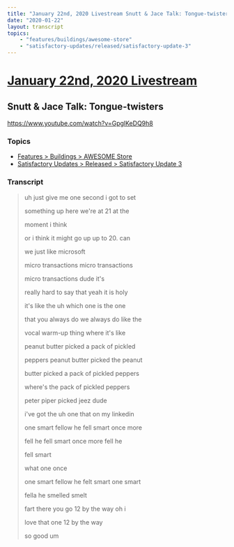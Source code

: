 ```yaml
---
title: "January 22nd, 2020 Livestream Snutt & Jace Talk: Tongue-twisters"
date: "2020-01-22"
layout: transcript
topics:
    - "features/buildings/awesome-store"
    - "satisfactory-updates/released/satisfactory-update-3"
---
```

# [January 22nd, 2020 Livestream](../2020-01-22.md)
## Snutt & Jace Talk: Tongue-twisters
https://www.youtube.com/watch?v=GpglKeDQ9h8

### Topics
* [Features > Buildings > AWESOME Store](../topics/features/buildings/awesome-store.md)
* [Satisfactory Updates > Released > Satisfactory Update 3](../topics/satisfactory-updates/released/satisfactory-update-3.md)

### Transcript

> uh just give me one second i got to set
>
> something up here we're at 21 at the
>
> moment i think
>
> or i think it might go up up to 20. can
>
> we just like microsoft
>
> micro transactions micro transactions
>
> micro transactions dude it's
>
> really hard to say that yeah it is holy
>
> it's like the uh which one is the one
>
> that you always do we always do like the
>
> vocal warm-up thing where it's like
>
> peanut butter picked a pack of pickled
>
> peppers peanut butter picked the peanut
>
> butter picked a pack of pickled peppers
>
> where's the pack of pickled peppers
>
> peter piper picked jeez dude
>
> i've got the uh one that on my linkedin
>
> one smart fellow he fell smart once more
>
> fell he fell smart once more fell he
>
> fell smart
>
> what one once
>
> one smart fellow he felt smart one smart
>
> fella he smelled smelt
>
> fart there you go 12 by the way oh i
>
> love that one 12 by the way
>
> so good um
>

